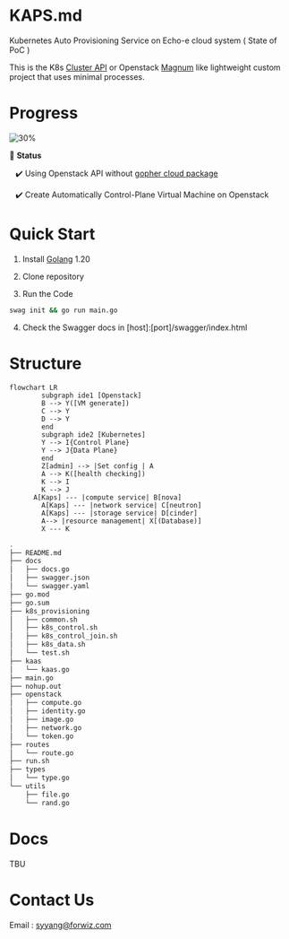 # KAPS.md

Kubernetes Auto Provisioning Service on Echo-e cloud system ( State of PoC )

This is the K8s [Cluster API](https://cluster-api.sigs.k8s.io/) or Openstack [Magnum](https://docs.openstack.org/magnum/latest/) like lightweight custom project that uses minimal processes.


# Progress

![30%](http://progress-bar.dev/25?title=kaps)

:checkered_flag: **Status**

 &ensp; :heavy_check_mark: Using Openstack API without [gopher cloud package](http://gophercloud.io/)

 &ensp; :heavy_check_mark: Create Automatically Control-Plane Virtual Machine on Openstack


# Quick Start

1) Install [Golang](https://go.dev/) 1.20 

2) Clone repository

3) Run the Code
```bash
swag init && go run main.go
```
4) Check the Swagger docs in [host]:[port]/swagger/index.html

# Structure

```mermaid
flowchart LR
		subgraph ide1 [Openstack]
		B --> Y([VM generate])
		C --> Y
		D --> Y
		end
		subgraph ide2 [Kubernetes]
		Y --> I{Control Plane}
		Y --> J{Data Plane}
		end
		Z[admin] --> |Set config | A
		A --> K([health checking])
		K --> I
		K --> J
	  A[Kaps] --- |compute service| B[nova]
		A[Kaps] --- |network service| C[neutron]
		A[Kaps] --- |storage service| D[cinder]
		A--> |resource management| X[(Database)]
		X --- K
```


```bash
.
├── README.md
├── docs
│   ├── docs.go
│   ├── swagger.json
│   └── swagger.yaml
├── go.mod
├── go.sum
├── k8s_provisioning
│   ├── common.sh
│   ├── k8s_control.sh
│   ├── k8s_control_join.sh
│   ├── k8s_data.sh
│   └── test.sh
├── kaas
│   └── kaas.go
├── main.go
├── nohup.out
├── openstack
│   ├── compute.go
│   ├── identity.go
│   ├── image.go
│   ├── network.go
│   └── token.go
├── routes
│   └── route.go
├── run.sh
├── types
│   └── type.go
└── utils
    ├── file.go
    └── rand.go
```

# Docs
TBU

# Contact Us

Email : syyang@forwiz.com
